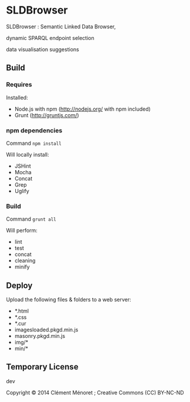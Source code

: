 # SLDBrowser #

SLDBrowser : Semantic Linked Data Browser, 

dynamic SPARQL endpoint selection 

data visualisation suggestions 


## Build ##

### Requires ###

Installed: 
 - Node.js with npm (http://nodejs.org/ with npm included) 
 - Grunt (http://gruntjs.com/) 

### npm dependencies ###

Command ````npm install ```` 

Will locally install: 
 - JSHint
 - Mocha
 - Concat
 - Grep
 - Uglify

### Build ###

Command ````grunt all ```` 

Will perform: 
 - lint
 - test
 - concat
 - cleaning
 - minify

## Deploy ##

Upload the following files &amp; folders to a web server: 
 - *.html
 - *.css
 - *.cur
 - imagesloaded.pkgd.min.js
 - masonry.pkgd.min.js
 - img/*
 - min/*

## Temporary License ## 
dev

Copyright © 2014 Clément Ménoret ; Creative Commons (CC) BY-NC-ND
